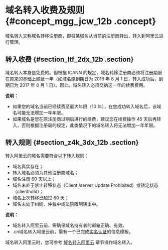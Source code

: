 # 域名转入收费及规则 {#concept_mgg_jcw_12b .concept}

域名转入又称域名转移注册商，即将某域名从当前的注册商转出，转入到阿里云进行管理。

## 转入收费 {#section_ltf_2dx_12b .section}

域名转入本身是免费的。但根据 ICANN 的规定，域名转移注册商必须将注册期限在原来的基础上顺延一年（如域名原到期日为 2016 年 8 月 1 日，转入成功后，到期日为 2017 年 8 月 1 日）。因此，域名转入必须交纳这一年的续费费用。

**说明：** 

-   如果您的域名当前已经续费至最大年限（10 年），在您成功转入域名后，该域名可能无法增加一年年限。
-   如果域名是您在原注册商过期后进行的续费，建议您在续费操作 45 天后再转入，否则根据注册局的规定，此类情况下的域名转入将无法增加一年年限。

## 转入规则 {#section_z4k_3dx_12b .section}

转入阿里云的域名需要符合以下转入规则：

-   域名真实存在；
-   转入域名必须为其他注册商域名；
-   域名注册 60 天以上；
-   域名未处于禁止转移状态（Client /server Update Prohibited）或锁定状态（clienthold）；
-   域名上次转移已超过 60 天；
-   域名未处于纠纷、仲裁中或法院限制转出中。

**说明：** 

-   域名转入阿里云前，需确保域名持有者的邮箱正确、有效。
-   .cn域名转入阿里云前，需有一个已完成[实名认证](../../../../../intl.zh-CN/域名实名认证/.cn域名实名认证.md#section_rdn_q41_ygb)的信息模板。

域名转入阿里云时，您可参考 [域名转入阿里云](intl.zh-CN/域名转移/域名转入阿里云.md#) 章节操作域名转入。

